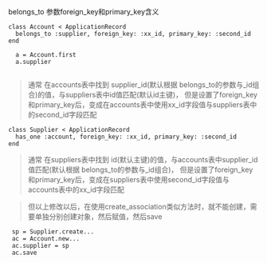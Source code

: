 belongs_to 参数foreign_key和primary_key含义



~~~
class Account < ApplicationRecord
  belongs_to :supplier, foreign_key: :xx_id, primary_key: :second_id
end

~~~

```
  a = Account.first
  a.supplier
  
```

> 通常 在accounts表中找到 supplier_id(默认根据 belongs_to的参数与_id组合)的值，与suppliers表中id值匹配(默认id主键)，
> 但是设置了foreign_key和primary_key后，变成在accounts表中使用xx_id字段值与suppliers表中的second_id字段匹配

```
class Supplier < ApplicationRecord
  has_one :account, foreign_key: :xx_id, primary_key: :second_id
end
```

> 通常 在suppliers表中找到 id(默认主键)的值，与accounts表中supplier_id值匹配(默认根据 belongs_to的参数与_id组合)，
> 但是设置了foreign_key和primary_key后，变成在suppliers表中使用second_id字段值与accounts表中的xx_id字段匹配


>但以上修改以后，在使用create_association类似方法时，就不能创建，需要单独分别创建对象，然后赋值，然后save

```
 sp = Supplier.create...
 ac = Account.new...
 ac.supplier = sp
 ac.save


```
